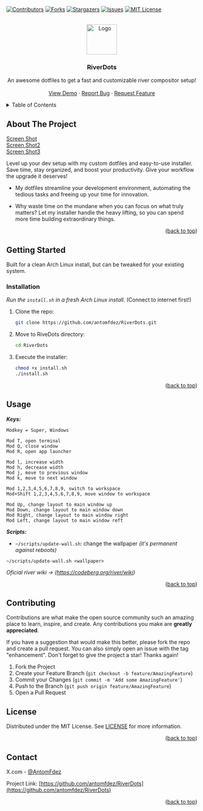 <!-- Improved compatibility of back to top link: See: https://github.com/othneildrew/Best-README-Template/pull/73 -->
<a id="readme-top"></a>
<!--
*** Thanks for checking out the Best-README-Template. If you have a suggestion
*** that would make this better, please fork the repo and create a pull request
*** or simply open an issue with the tag "enhancement".
*** Don't forget to give the project a star!
*** Thanks again! Now go create something AMAZING! :D
-->



<!-- PROJECT SHIELDS -->
<!--
*** I'm using markdown "reference style" links for readability.
*** Reference links are enclosed in brackets [ ] instead of parentheses ( ).
*** See the bottom of this document for the declaration of the reference variables
*** for contributors-url, forks-url, etc. This is an optional, concise syntax you may use.
*** https://www.markdownguide.org/basic-syntax/#reference-style-links
-->
[![Contributors][contributors-shield]][contributors-url]
[![Forks][forks-shield]][forks-url]
[![Stargazers][stars-shield]][stars-url]
[![Issues][issues-shield]][issues-url]
[![MIT License][license-shield]][license-url]


<!-- PROJECT LOGO -->
<br />
<div align="center">
  <a href="https://github.com/antomfdez/RiverDots/tree/main/repo-assets/logo">
    <img src="images/logo.png" alt="Logo" width="80" height="80">
  </a>

  <h3 align="center">RiverDots</h3>

  <p align="center">
    An awesome dotfiles to get a fast and customizable river compositor setup!
    <br />
    <br />
    <a href="https://github.com/antomfdez/RiverDots/tree/main/repo-assets/screenshot">View Demo</a>
    ·
    <a href="https://github.com/antomfdez/RiverDots/issues/new?labels=bug&template=bug-report---.md">Report Bug</a>
    ·
    <a href="https://github.com/antomfdez/RiverDots/issues/new?labels=enhancement&template=feature-request---.md">Request Feature</a>
  </p>
</div>



<!-- TABLE OF CONTENTS -->
<details>
  <summary>Table of Contents</summary>
  <ol>
    <li>
      <a href="#about-the-project">About The Project</a>
    </li>
    <li>
      <a href="#getting-started">Getting Started</a>
      <ul>
        <li><a href="#installation">Installation</a></li>
      </ul>
    </li>
    <li><a href="#usage">Usage</a></li>
    <li><a href="#contributing">Contributing</a></li>
    <li><a href="#license">License</a></li>
    <li><a href="#contact">Contact</a></li>
  </ol>
</details>



<!-- ABOUT THE PROJECT -->
## About The Project

[Screen Shot](https://github/antomfdez/RiverDots/tree/main/repo-assets/screenshot)
<br>
[Screen Shot2](https://github/antomfdez/RiverDots/tree/main/repo-assets/screenshot2)
<br>
[Screen Shot3](https://github/antomfdez/RiverDots/tree/main/repo-assets/screenshot3)
<br>

Level up your dev setup with my custom dotfiles and easy-to-use installer. Save time, stay organized, and boost your productivity. Give your workflow the upgrade it deserves!

- My dotfiles streamline your development environment, automating the tedious tasks and freeing up your time for innovation.

- Why waste time on the mundane when you can focus on what truly matters?
Let my installer handle the heavy lifting, so you can spend more time building extraordinary things.

<p align="right">(<a href="#readme-top">back to top</a>)</p>



<!-- GETTING STARTED -->
## Getting Started

Built for a clean Arch Linux install, but can be tweaked for your existing system.

### Installation

_Run the `install.sh` in a fresh Arch Linux install._ (Connect to internet first!)

1. Clone the repo:
    ```bash
    git clone https://github.com/antomfdez/RiverDots.git
    ```
2. Move to RiveDots directory:
    ```bash
    cd RiverDots
    ```
3. Execute the installer:
    ```bash
    chmod +x install.sh
    ./install.sh
    ```

<p align="right">(<a href="#readme-top">back to top</a>)</p>



<!-- USAGE EXAMPLES -->
## Usage

***Keys:***
```
Modkey = Super, Windows

Mod T, open terminal
Mod Q, close window
Mod R, open app launcher

Mod l, increase width
Mod h, decrease width
Mod j, move to previous window
Mod k, move to next window

Mod 1,2,3,4,5,6,7,8,9, switch to workspace
Mod+Shift 1,2,3,4,5,6,7,8,9, move window to workspace

Mod Up, change layout to main window up
Mod Down, change layout to main window down
Mod Right, change layout to main window right
Mod Left, change layout to main window reft
```

***Scripts:***
- `~/scripts/update-wall.sh`: change the wallpaper _(it's permanent against reboots)_
```
~/scripts/update-wall.sh <wallpaper>
```

_Oficial river wiki -> (https://codeberg.org/river/wiki)_

<p align="right">(<a href="#readme-top">back to top</a>)</p>


<!-- CONTRIBUTING -->
## Contributing

Contributions are what make the open source community such an amazing place to learn, inspire, and create. Any contributions you make are **greatly appreciated**.

If you have a suggestion that would make this better, please fork the repo and create a pull request. You can also simply open an issue with the tag "enhancement".
Don't forget to give the project a star! Thanks again!

1. Fork the Project
2. Create your Feature Branch (`git checkout -b feature/AmazingFeature`)
3. Commit your Changes (`git commit -m 'Add some AmazingFeature'`)
4. Push to the Branch (`git push origin feature/AmazingFeature`)
5. Open a Pull Request




<!-- LICENSE -->
## License

Distributed under the MIT License. See [LICENSE](https://github.com/antomfdez/RiverDots/blob/main/LICENSE) for more information.

<p align="right">(<a href="#readme-top">back to top</a>)</p>

<!-- CONTACT -->
## Contact

X.com - [@AntomFdez](https://x.com/AntomFdez)

Project Link: [https://github.com/antomfdez/RiverDots](https://github.com/antomfdez/RiverDots)

<p align="right">(<a href="#readme-top">back to top</a>)</p>



<!-- MARKDOWN LINKS & IMAGES -->
<!-- https://www.markdownguide.org/basic-syntax/#reference-style-links -->
[contributors-shield]: https://img.shields.io/github/contributors/othneildrew/Best-README-Template.svg?style=for-the-badge
[contributors-url]: https://github.com/antomfdez/RiverDots/graphs/contributors
[forks-shield]: https://img.shields.io/github/forks/othneildrew/Best-README-Template.svg?style=for-the-badge
[forks-url]: https://github.com/antomfdez/RiverDots/network/members
[stars-shield]: https://img.shields.io/github/stars/othneildrew/Best-README-Template.svg?style=for-the-badge
[stars-url]: https://github.com/antomfdez/RiverDots/stargazers
[issues-shield]: https://img.shields.io/github/issues/othneildrew/Best-README-Template.svg?style=for-the-badge
[issues-url]: https://github.com/antomfdez/RiverDots/issues
[license-shield]: https://img.shields.io/github/license/othneildrew/Best-README-Template.svg?style=for-the-badge
[license-url]: https://github.com/antomfdez/RiverDots/blob/master/LICENSE
[product-screenshot]: repo-assets/screenshot.png
